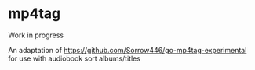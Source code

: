 # mp4tag

Work in progress

An adaptation of https://github.com/Sorrow446/go-mp4tag-experimental for use with audiobook sort albums/titles
